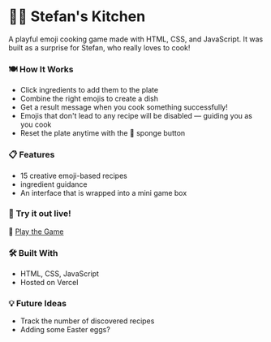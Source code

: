 # 🧑‍🍳 Stefan's Kitchen

A playful emoji cooking game made with HTML, CSS, and JavaScript. It was built as a surprise for Stefan, who really loves to cook!

### 🍽️ How It Works

- Click ingredients to add them to the plate
- Combine the right emojis to create a dish
- Get a result message when you cook something successfully!
- Emojis that don't lead to any recipe will be disabled — guiding you as you cook
- Reset the plate anytime with the 🧽 sponge button

### 📋 Features

- 15 creative emoji-based recipes
- ingredient guidance
- An interface that is wrapped into a mini game box

### 🧁 Try it out live!

🔗 [Play the Game](https://your-vercel-url.vercel.app/)

### 🛠️ Built With

- HTML, CSS, JavaScript
- Hosted on Vercel

### 💡 Future Ideas

- Track the number of discovered recipes
- Adding some Easter eggs?
